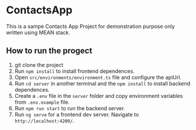 # ContactsApp
This is a sampe Contacts App Project for demonstration purpose only written using MEAN stack.

## How to run the progect
1. git clone the project
2. Run `npm install` to install frontend dependences.
3. Open `src/environments/environment.ts` file and configure the apiUrl.
4. Run `cd server` in another terminal and the `npm install` to install backend dependences.
5. Create a `.env` file in the `server` folder and copy environment variables from `.env.example` file.
6. Run `npm run start` to run the backend server.
7. Run `ng serve` for a frontend dev server. Navigate to `http://localhost:4200/`.
